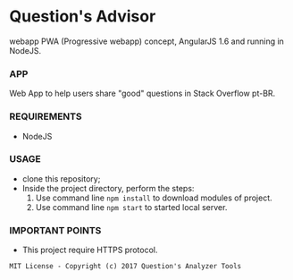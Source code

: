 # Question's Advisor
webapp PWA (Progressive webapp) concept, AngularJS 1.6 and running in NodeJS.

### APP
Web App to help users share "good" questions in Stack Overflow pt-BR.

### REQUIREMENTS
* NodeJS

### USAGE
 * clone this repository;
 * Inside the project directory, perform the steps:
    1. Use command line `npm install` to download modules of project.
    3. Use command line `npm start` to started local server.

### IMPORTANT POINTS
 * This project require HTTPS protocol.


`MIT License - Copyright (c) 2017 Question's Analyzer Tools`
